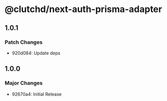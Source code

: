 # @clutchd/next-auth-prisma-adapter

## 1.0.1

### Patch Changes

- 920d084: Update deps

## 1.0.0

### Major Changes

- 92670a4: Initial Release
